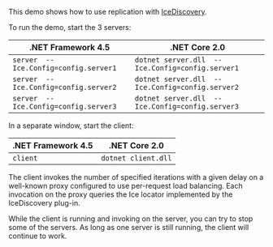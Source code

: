 This demo shows how to use replication with [IceDiscovery][1].

To run the demo, start the 3 servers:

| .NET Framework 4.5                    | .NET Core 2.0                                    |
| --------------------------------------| ------------------------------------------------ |
| `server  --Ice.Config=config.server1` | `dotnet server.dll  --Ice.Config=config.server1` |
| `server  --Ice.Config=config.server2` | `dotnet server.dll  --Ice.Config=config.server2` |
| `server  --Ice.Config=config.server3` | `dotnet server.dll  --Ice.Config=config.server3` |

In a separate window, start the client:

| .NET Framework 4.5 | .NET Core 2.0       |
| ------------------ | ------------------- |
| `client`           | `dotnet client.dll` |

The client invokes the number of specified iterations with a given
delay on a well-known proxy configured to use per-request load
balancing. Each invocation on the proxy queries the Ice locator
implemented by the IceDiscovery plug-in.

While the client is running and invoking on the server, you can try to
stop some of the servers. As long as one server is still running, the
client will continue to work.

[1]: https://doc.zeroc.com/ice/3.7/ice-plugins/icediscovery
